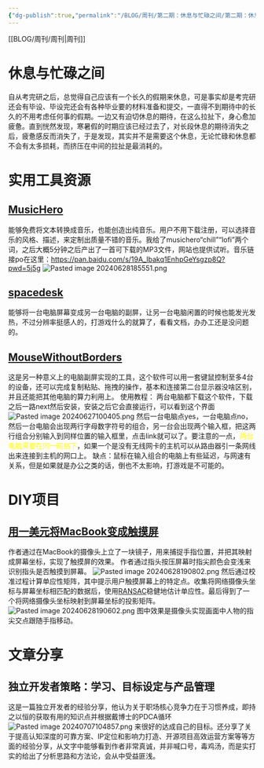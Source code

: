 ```yaml
---
{"dg-publish":true,"permalink":"/BLOG/周刊/第二期：休息与忙碌之间/第二期：休息与忙碌之间/"}
---
```


[[BLOG/周刊/周刊\|周刊]]

# 休息与忙碌之间

自从考完研之后，总觉得自己应该有一个长久的假期来休息，可是事实却是考完研还会有毕设、毕设完还会有各种毕业要的材料准备和提交，一直得不到期待中的长久的不用考虑任何事的假期。一边又有迫切休息的期待，在这么拉扯下，身心愈加疲惫。直到恍然发现，寒暑假的时期应该已经过去了，对长段休息的期待消失之后，疲惫感反而消失了，于是发现，其实并不是需要这个休息，无论忙碌和休息都不会有太多损耗，而挤压在中间的拉扯是最消耗的。

# 实用工具资源

## [MusicHero]( https://musichero.ai/zh-CN/app)
能够免费将文本转换成音乐，也能创造出纯音乐。用户不用下载注册，可以选择音乐的风格、描述，来定制出质量不错的音乐。我给了musichero“chill”“lofi”两个词，之后大概5分钟之后产出了一首可下载的MP3文件，网站也提供试听。音乐链接po在这里：https://pan.baidu.com/s/19A_Ibakq1EnhpGeYsgzp8Q?pwd=5j5g
![Pasted image 20240628185551.png](/img/user/BLOG/%E5%91%A8%E5%88%8A/%E7%AC%AC%E4%BA%8C%E6%9C%9F%EF%BC%9A%E4%BC%91%E6%81%AF%E4%B8%8E%E5%BF%99%E7%A2%8C%E4%B9%8B%E9%97%B4/Pasted%20image%2020240628185551.png)

## [spacedesk](https://www.spacedesk.net/)
能够将一台电脑屏幕变成另一台电脑的副屏，让另一台电脑闲置的时候也能发光发热，不过分辨率挺感人的，打游戏什么的就算了，看看文档，办办工还是没问题的。

## [MouseWithoutBorders](https://www.microsoft.com/en-us/download/details.aspx?id=35460)
这是另一种意义上的电脑副屏实现的工具，这个软件可以用一套键鼠控制至多4台的设备，还可以完成复制粘贴、拖拽的操作，基本和连接第二台显示器没啥区别，并且还能把其他电脑的算力利用上。
使用教程：
两台电脑都下载这个软件，下载之后一路next然后安装，安装之后它会直接运行，可以看到这个界面
![Pasted image 20240627100405.png](/img/user/BLOG/%E5%AE%9D%E5%BA%93/Pasted%20image%2020240627100405.png)
然后一台电脑点yes，一台电脑点no，然后一台电脑会出现两行字母数字符号的组合，另一台会出现两个输入框，把这两行组合分别输入到同样位置的输入框里，点击link就可以了。要注意的一点，<font color=yellow>两台电脑需要在同一网络下</font>，如果一个是没有无线网卡的主机可以从路由器引一条网线出来连接到主机的网口上。
缺点：鼠标在输入组合的电脑上有些延迟，与网速有关系，但是如果就是办公之类的话，倒也不太影响，打游戏是不可能的。


# DIY项目
## [用一美元将MacBook变成触摸屏](https://anishathalye.com/macbook-touchscreen/)

作者通过在MacBook的摄像头上立了一块镜子，用来捕捉手指位置，并把其映射成屏幕坐标，实现了触摸屏的效果。
作者通过指头按压屏幕时指尖颜色会变浅来识别指头是否触摸到屏幕。
![Pasted image 20240628190802.png](/img/user/BLOG/%E5%91%A8%E5%88%8A/%E7%AC%AC%E4%BA%8C%E6%9C%9F%EF%BC%9A%E4%BC%91%E6%81%AF%E4%B8%8E%E5%BF%99%E7%A2%8C%E4%B9%8B%E9%97%B4/Pasted%20image%2020240628190802.png)
然后通过校准过程计算单应性矩阵，其中提示用户触摸屏幕上的特定点。收集将网络摄像头坐标与屏幕坐标相匹配的数据后，使用[RANSAC](https://en.wikipedia.org/wiki/Random_sample_consensus)稳健地估计单应性。最后得到了一个将网络摄像头坐标映射到屏幕坐标的投影矩阵。
![Pasted image 20240628190602.png](/img/user/BLOG/%E5%91%A8%E5%88%8A/%E7%AC%AC%E4%BA%8C%E6%9C%9F%EF%BC%9A%E4%BC%91%E6%81%AF%E4%B8%8E%E5%BF%99%E7%A2%8C%E4%B9%8B%E9%97%B4/Pasted%20image%2020240628190602.png)
图中效果是摄像头实现画面中人物的指尖交点跟随手指移动。
# 文章分享

## 独立开发者策略：学习、目标设定与产品管理[​](https://sspai.com/post/89633)
这是一篇独立开发者的经验分享，他认为关于职场核心竞争力在于习惯养成，即持之以恒的获取有用的知识点并根据戴博士的PDCA循环
![Pasted image 20240707104857.png](/img/user/BLOG/%E5%91%A8%E5%88%8A/%E7%AC%AC%E4%BA%8C%E6%9C%9F%EF%BC%9A%E4%BC%91%E6%81%AF%E4%B8%8E%E5%BF%99%E7%A2%8C%E4%B9%8B%E9%97%B4/Pasted%20image%2020240707104857.png)
来很好的达成自己的目标。还分享了关于提高认知深度的可靠方案、IP定位和影响力打造、开源项目高效运营方案等等方面的经验分享，从文字中能够看到作者非常真诚，并非喊口号，毒鸡汤，而是实打实的给出了分析思路和方法论，会从中受益匪浅。

